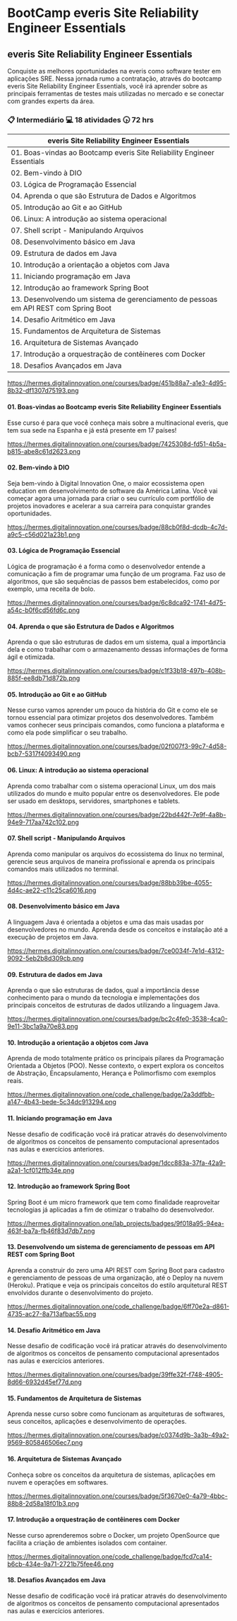 # BootCamp everis Site Reliability Engineer Essentials

## everis Site Reliability Engineer Essentials

Conquiste as melhores oportunidades na everis como software tester em aplicações SRE. Nessa jornada rumo a contratação, através do bootcamp everis Site Reliability Engineer Essentials, você irá aprender sobre as principais ferramentas de testes mais utilizadas no mercado e se conectar com grandes experts da área.

### :clipboard: Intermediário   :computer: 18 atividades  :clock430: 72 hrs

| everis Site Reliability Engineer Essentials |
|-------------------------------------|
| 01. Boas-vindas ao Bootcamp everis Site Reliability Engineer Essentials |
| 02. Bem-vindo à DIO |
| 03. Lógica de Programação Essencial |
| 04. Aprenda o que são Estrutura de Dados e Algoritmos |
| 05. Introdução ao Git e ao GitHub |
| 06. Linux: A introdução ao sistema operacional |
| 07. Shell script - Manipulando Arquivos |
| 08. Desenvolvimento básico em Java |
| 09. Estrutura de dados em Java |
| 10. Introdução a orientação a objetos com Java |
| 11. Iniciando programação em Java |
| 12. Introdução ao framework Spring Boot |
| 13. Desenvolvendo um sistema de gerenciamento de pessoas em API REST com Spring Boot |
| 14. Desafio Aritmético em Java |
| 15. Fundamentos de Arquitetura de Sistemas |
| 16. Arquitetura de Sistemas Avançado |
| 17. Introdução a orquestração de contêineres com Docker |
| 18. Desafios Avançados em Java |

https://hermes.digitalinnovation.one/courses/badge/451b88a7-a1e3-4d95-8b32-df1307d75193.png
#### 01.  Boas-vindas ao Bootcamp everis Site Reliability Engineer Essentials
Esse curso é para que você conheça mais sobre a multinacional everis, que tem sua sede na Espanha e já está presente em 17 países!

https://hermes.digitalinnovation.one/courses/badge/7425308d-fd51-4b5a-b815-abe8c61d2623.png
#### 02.  Bem-vindo à DIO
Seja bem-vindo à Digital Innovation One, o maior ecossistema open education em desenvolvimento de software da América Latina. Você vai começar agora uma jornada para criar o seu currículo com portfólio de projetos inovadores e acelerar a sua carreira para conquistar grandes oportunidades.

https://hermes.digitalinnovation.one/courses/badge/88cb0f8d-dcdb-4c7d-a9c5-c56d021a23b1.png
#### 03.  Lógica de Programação Essencial
Lógica de programação é a forma como o desenvolvedor entende a comunicação a fim de programar uma função de um programa. Faz uso de algoritmos, que são sequências de passos bem estabelecidos, como por exemplo, uma receita de bolo.

https://hermes.digitalinnovation.one/courses/badge/6c8dca92-1741-4d75-a54c-b0f6cd56fd6c.png
#### 04.  Aprenda o que são Estrutura de Dados e Algoritmos
Aprenda o que são estruturas de dados em um sistema, qual a importância dela e como trabalhar com o armazenamento dessas informações de forma ágil e otimizada.

https://hermes.digitalinnovation.one/courses/badge/c1f33b18-497b-408b-885f-ee8db71d872b.png
#### 05.  Introdução ao Git e ao GitHub
Nesse curso vamos aprender um pouco da história do Git e como ele se tornou essencial para otimizar projetos dos desenvolvedores. Também vamos conhecer seus principais comandos, como funciona a plataforma e como ela pode simplificar o seu trabalho.

https://hermes.digitalinnovation.one/courses/badge/02f007f3-99c7-4d58-bcb7-5317f4093490.png
#### 06.  Linux: A introdução ao sistema operacional
Aprenda como trabalhar com o sistema operacional Linux, um dos mais utilizados do mundo e muito popular entre os desenvolvedores. Ele pode ser usado em desktops, servidores, smartphones e tablets.

https://hermes.digitalinnovation.one/courses/badge/22bd442f-7e9f-4a8b-94e9-717aa742c102.png
#### 07.  Shell script - Manipulando Arquivos
Aprenda como manipular os arquivos do ecossistema do linux no terminal, gerencie seus arquivos de maneira profissional e aprenda os principais comandos mais utilizados no terminal.

https://hermes.digitalinnovation.one/courses/badge/88bb39be-4055-4d4c-ae22-c11c25ca6016.png
#### 08.  Desenvolvimento básico em Java
A linguagem Java é orientada a objetos e uma das mais usadas por desenvolvedores no mundo. Aprenda desde os conceitos e instalação até a execução de projetos em Java.

https://hermes.digitalinnovation.one/courses/badge/7ce0034f-7e1d-4312-9092-5eb2b8d309cb.png
#### 09.  Estrutura de dados em Java
Aprenda o que são estruturas de dados, qual a importância desse conhecimento para o mundo da tecnologia e implementações dos principais conceitos de estruturas de dados utilizando a linguagem Java.

https://hermes.digitalinnovation.one/courses/badge/bc2c4fe0-3538-4ca0-9e11-3bc1a9a70e83.png
#### 10.  Introdução a orientação a objetos com Java
Aprenda de modo totalmente prático os principais pilares da Programação Orientada a Objetos (POO). Nesse contexto, o expert explora os conceitos de Abstração, Encapsulamento, Herança e Polimorfismo com exemplos reais.

https://hermes.digitalinnovation.one/code_challenge/badge/2a3ddfbb-a147-4b43-bede-5c34dc913294.png
#### 11.  Iniciando programação em Java
Nesse desafio de codificação você irá praticar através do desenvolvimento de algoritmos os conceitos de pensamento computacional apresentados nas aulas e exercícios anteriores.

https://hermes.digitalinnovation.one/courses/badge/1dcc883a-37fa-42a9-a2a1-1cf012ffb34e.png
#### 12.  Introdução ao framework Spring Boot
Spring Boot é um micro framework que tem como finalidade reaproveitar tecnologias já aplicadas a fim de otimizar o trabalho do desenvolvedor.

https://hermes.digitalinnovation.one/lab_projects/badges/9f018a95-94ea-463f-ba7a-fb46f83d7db7.png
#### 13.  Desenvolvendo um sistema de gerenciamento de pessoas em API REST com Spring Boot
Aprenda a construir do zero uma API REST com Spring Boot para cadastro e gerenciamento de pessoas de uma organização, até o Deploy na nuvem (Heroku). Pratique e veja os principais conceitos do estilo arquitetural REST envolvidos durante o desenvolvimento do projeto.

https://hermes.digitalinnovation.one/code_challenge/badge/6ff70e2a-d861-4735-ac27-8a713afbac55.png
#### 14.  Desafio Aritmético em Java
Nesse desafio de codificação você irá praticar através do desenvolvimento de algoritmos os conceitos de pensamento computacional apresentados nas aulas e exercícios anteriores.

https://hermes.digitalinnovation.one/courses/badge/39ffe32f-f748-4905-8d66-6932d45ef77d.png
#### 15.  Fundamentos de Arquitetura de Sistemas
Aprenda nesse curso sobre como funcionam as arquiteturas de softwares, seus conceitos, aplicações e desenvolvimento de operações.

https://hermes.digitalinnovation.one/courses/badge/c0374d9b-3a3b-49a2-9569-805846506ec7.png
#### 16.  Arquitetura de Sistemas Avançado
Conheça sobre os conceitos da arquitetura de sistemas, aplicações em nuvem e operações em softwares.

https://hermes.digitalinnovation.one/courses/badge/5f3670e0-4a79-4bbc-88b8-2d58a18f01b3.png
#### 17.  Introdução a orquestração de contêineres com Docker
Nesse curso aprenderemos sobre o Docker, um projeto OpenSource que facilita a criação de ambientes isolados com container.

https://hermes.digitalinnovation.one/code_challenge/badge/fcd7ca14-b6cb-434e-9a71-2721b75fee46.png
#### 18.  Desafios Avançados em Java
Nesse desafio de codificação você irá praticar através do desenvolvimento de algoritmos os conceitos de pensamento computacional apresentados nas aulas e exercícios anteriores.